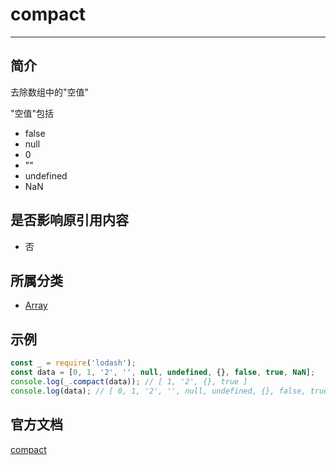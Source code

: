 # compact

---

## 简介

去除数组中的"空值"

"空值"包括
- false
- null
- 0
- ""
- undefined
- NaN 

## 是否影响原引用内容

- 否

## 所属分类

- [Array](/repository/libraries/Lodash/Array.md#array相关函数)

## 示例

```javascript
const _ = require('lodash');
const data = [0, 1, '2', '', null, undefined, {}, false, true, NaN];
console.log(_.compact(data)); // [ 1, '2', {}, true ]
console.log(data); // [ 0, 1, '2', '', null, undefined, {}, false, true, NaN ]
```

## 官方文档

[compact](https://lodash.com/docs/4.17.15#compact)
